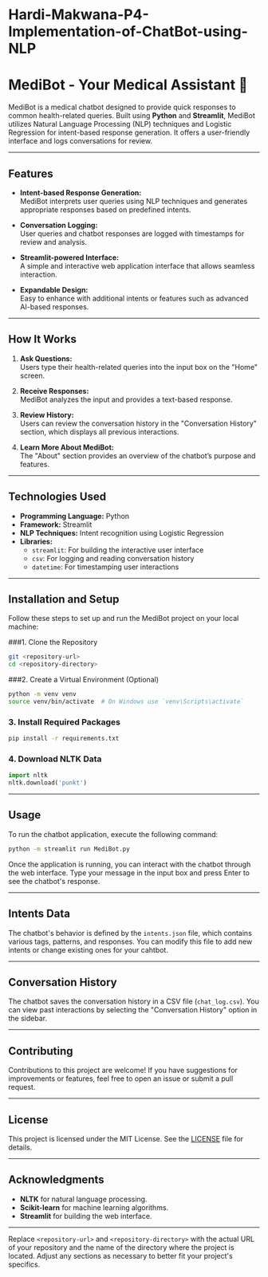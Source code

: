# Hardi-Makwana-P4-Implementation-of-ChatBot-using-NLP

# MediBot - Your Medical Assistant 🤖

MediBot is a medical chatbot designed to provide quick responses to common health-related queries. Built using **Python** and **Streamlit**, MediBot utilizes Natural Language Processing (NLP) techniques and Logistic Regression for intent-based response generation. It offers a user-friendly interface and logs conversations for review.

---

## Features

- **Intent-based Response Generation:**  
  MediBot interprets user queries using NLP techniques and generates appropriate responses based on predefined intents.

- **Conversation Logging:**  
  User queries and chatbot responses are logged with timestamps for review and analysis.

- **Streamlit-powered Interface:**  
  A simple and interactive web application interface that allows seamless interaction.

- **Expandable Design:**  
  Easy to enhance with additional intents or features such as advanced AI-based responses.

---

## How It Works

1. **Ask Questions:**  
   Users type their health-related queries into the input box on the "Home" screen.

2. **Receive Responses:**  
   MediBot analyzes the input and provides a text-based response.

3. **Review History:**  
   Users can review the conversation history in the "Conversation History" section, which displays all previous interactions.

4. **Learn More About MediBot:**  
   The "About" section provides an overview of the chatbot’s purpose and features.

---

## Technologies Used

- **Programming Language:** Python
- **Framework:** Streamlit
- **NLP Techniques:** Intent recognition using Logistic Regression
- **Libraries:**  
  - `streamlit`: For building the interactive user interface  
  - `csv`: For logging and reading conversation history  
  - `datetime`: For timestamping user interactions

---

## Installation and Setup

Follow these steps to set up and run the MediBot project on your local machine:

###1. Clone the Repository  
   ```bash
   git <repository-url>
   cd <repository-directory>
   ```

###2. Create a Virtual Environment (Optional)
```bash
python -m venv venv
source venv/bin/activate  # On Windows use `venv\Scripts\activate`
```

### 3. Install Required Packages
```bash
pip install -r requirements.txt
```

### 4. Download NLTK Data
```python
import nltk
nltk.download('punkt')
```

---

## Usage
To run the chatbot application, execute the following command:
```bash
python -m streamlit run MediBot.py
```

Once the application is running, you can interact with the chatbot through the web interface. Type your message in the input box and press Enter to see the chatbot's response.

---

## Intents Data
The chatbot's behavior is defined by the `intents.json` file, which contains various tags, patterns, and responses. You can modify this file to add new intents or change existing ones for your cahtbot.

---

## Conversation History
The chatbot saves the conversation history in a CSV file (`chat_log.csv`). You can view past interactions by selecting the "Conversation History" option in the sidebar.

---

## Contributing
Contributions to this project are welcome! If you have suggestions for improvements or features, feel free to open an issue or submit a pull request.

---

## License
This project is licensed under the MIT License. See the [LICENSE](LICENSE) file for details.

---

## Acknowledgments
- **NLTK** for natural language processing.
- **Scikit-learn** for machine learning algorithms.
- **Streamlit** for building the web interface.

---

Replace `<repository-url>` and `<repository-directory>` with the actual URL of your repository and the name of the directory where the project is located. Adjust any sections as necessary to better fit your project's specifics.
